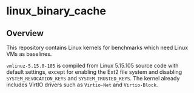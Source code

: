 # linux_binary_cache

## Overview

This repository contains Linux kernels for benchmarks which need Linux VMs as baselines.

`vmlinuz-5.15.0-105` is compiled from Linux 5.15.105 source code with default settings, except for enabling the Ext2 file system and disabling `SYSTEM_REVOCATION_KEYS` and `SYSTEM_TRUSTED_KEYS`. The kernel already includes VirtIO drivers such as `Virtio-Net` and `Virtio-Block`.

